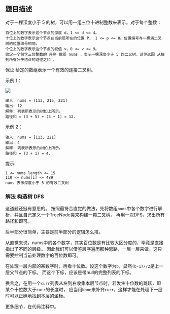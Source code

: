 ## 题目描述
对于一棵深度小于 5 的树，可以用一组三位十进制整数来表示。对于每个整数：
```
百位上的数字表示这个节点的深度 d，1 <= d <= 4。
十位上的数字表示这个节点在当前层所在的位置 P， 1 <= p <= 8。位置编号与一棵满二叉树的位置编号相同。
个位上的数字表示这个节点的权值 v，0 <= v <= 9。
给定一个包含三位整数的 升序 数组 nums ，表示一棵深度小于 5 的二叉树，请你返回 从根到所有叶子结点的路径之和 。
```

保证 给定的数组表示一个有效的连接二叉树。
 

示例 1：

![](https://assets.leetcode.com/uploads/2021/04/30/pathsum4-1-tree.jpg)
```
输入: nums = [113, 215, 221]
输出: 12
解释: 列表所表示的树如上所示。
路径和 = (3 + 5) + (3 + 1) = 12.
```
示例 2：
```
输入: nums = [113, 221]
输出: 4
解释: 列表所表示的树如上所示。
路径和 = (3 + 1) = 4.
```

提示:
```
1 <= nums.length <= 15
110 <= nums[i] <= 489
nums 表示深度小于 5 的有效二叉树
```

### 解法 构造树 DFS
这道题还挺有意思的。
按照最符合直觉的做法，先将数组`nums`中各个数字进行解析，并且自己定义一个TreeNode类来构建一颗二叉树。
再用一次DFS，求出所有路径和即可。

后半部分很简单，主要是前半部分的逻辑怎么搭。

从直觉来说，nums中的各个数字，其实百位数是有比较大区分度的，毕竟是直接指出了不同的层级。
因此我们可以借鉴层序遍历那种思路，一层一层来做。这只需要控制当前处理数字的百位数即可。

在处理一层内部的某数字时，再看十位数。设这个数字为`b`，显然`(b-1)//2`是上一层父节点的下标。
而这个下标，应该是带null的完整列表的下标。

换言之，在用一个`curr`列表从左到右收集本层节点时，若发生十位数的跳跃，即某个十位数大于`curr`的长度时，
应当用`None`来补齐`curr`，这样才能在处理下一层时可以正确地找到本层的坐标。

更多细节，在代码注释中。
